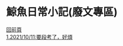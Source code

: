 # 鯨魚日常小記(廢文專區)  
[回前頁](https://whaleon120.github.io/blogs/blog.html)  
[1.2021/10/11:要段考了，好煩](WHALEon120.github.io/blogs/feeling/20211011)
